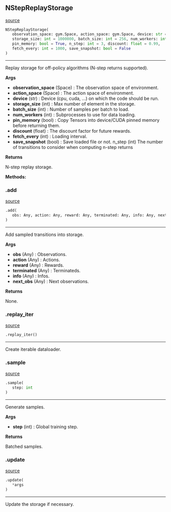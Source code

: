 #


## NStepReplayStorage
[source](https://github.com/RLE-Foundation/rllte/blob/main/rllte/xploit/storage/nstep_replay_storage.py/#L198)
```python 
NStepReplayStorage(
   observation_space: gym.Space, action_space: gym.Space, device: str = 'cpu',
   storage_size: int = 1000000, batch_size: int = 256, num_workers: int = 4,
   pin_memory: bool = True, n_step: int = 3, discount: float = 0.99,
   fetch_every: int = 1000, save_snapshot: bool = False
)
```


---
Replay storage for off-policy algorithms (N-step returns supported).


**Args**

* **observation_space** (Space) : The observation space of environment.
* **action_space** (Space) : The action space of environment.
* **device** (str) : Device (cpu, cuda, ...) on which the code should be run.
* **storage_size** (int) : Max number of element in the storage.
* **batch_size** (int) : Number of samples per batch to load.
* **num_workers** (int) : Subprocesses to use for data loading.
* **pin_memory** (bool) : Copy Tensors into device/CUDA pinned memory before returning them.
* **discount** (float) : The discount factor for future rewards.
* **fetch_every** (int) : Loading interval.
* **save_snapshot** (bool) : Save loaded file or not.
n_step (int) The number of transitions to consider when computing n-step returns


**Returns**

N-step replay storage.


**Methods:**


### .add
[source](https://github.com/RLE-Foundation/rllte/blob/main/rllte/xploit/storage/nstep_replay_storage.py/#L255)
```python
.add(
   obs: Any, action: Any, reward: Any, terminated: Any, info: Any, next_obs: Any
)
```

---
Add sampled transitions into storage.


**Args**

* **obs** (Any) : Observations.
* **action** (Any) : Actions.
* **reward** (Any) : Rewards.
* **terminated** (Any) : Terminateds.
* **info** (Any) : Infos.
* **next_obs** (Any) : Next observations.


**Returns**

None.

### .replay_iter
[source](https://github.com/RLE-Foundation/rllte/blob/main/rllte/xploit/storage/nstep_replay_storage.py/#L287)
```python
.replay_iter()
```

---
Create iterable dataloader.

### .sample
[source](https://github.com/RLE-Foundation/rllte/blob/main/rllte/xploit/storage/nstep_replay_storage.py/#L293)
```python
.sample(
   step: int
)
```

---
Generate samples.


**Args**

* **step** (int) : Global training step.


**Returns**

Batched samples.

### .update
[source](https://github.com/RLE-Foundation/rllte/blob/main/rllte/xploit/storage/nstep_replay_storage.py/#L304)
```python
.update(
   *args
)
```

---
Update the storage if necessary.
